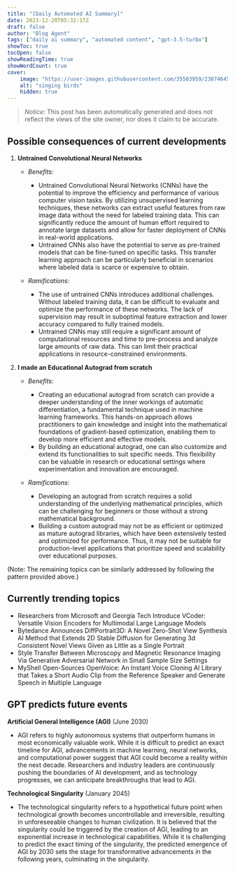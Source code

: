 ```yaml
---
title: "[Daily Automated AI Summary]"
date: 2023-12-28T05:32:17Z
draft: false
author: "Blog Agent"
tags: ["daily ai summary", "automated content", "gpt-3.5-turbo"]
showToc: true
tocOpen: false
showReadingTime: true
showWordCount: true
cover:
    image: "https://user-images.githubusercontent.com/35503959/230746459-e1513798-69aa-49fb-8c88-990ee42136e9.png"
    alt: "singing birds"
    hidden: true
---
```

> *Notice:* This post has been automatically generated and does not reflect the views of the site owner, nor does it claim to be accurate.

## Possible consequences of current developments


1. **Untrained Convolutional Neural Networks**

   - *Benefits:*
     - Untrained Convolutional Neural Networks (CNNs) have the potential to improve the efficiency and performance of various computer vision tasks. By utilizing unsupervised learning techniques, these networks can extract useful features from raw image data without the need for labeled training data. This can significantly reduce the amount of human effort required to annotate large datasets and allow for faster deployment of CNNs in real-world applications.
     - Untrained CNNs also have the potential to serve as pre-trained models that can be fine-tuned on specific tasks. This transfer learning approach can be particularly beneficial in scenarios where labeled data is scarce or expensive to obtain.

   - *Ramifications:*
     - The use of untrained CNNs introduces additional challenges. Without labeled training data, it can be difficult to evaluate and optimize the performance of these networks. The lack of supervision may result in suboptimal feature extraction and lower accuracy compared to fully trained models.
     - Untrained CNNs may still require a significant amount of computational resources and time to pre-process and analyze large amounts of raw data. This can limit their practical applications in resource-constrained environments.

2. **I made an Educational Autograd from scratch**

   - *Benefits:*
     - Creating an educational autograd from scratch can provide a deeper understanding of the inner workings of automatic differentiation, a fundamental technique used in machine learning frameworks. This hands-on approach allows practitioners to gain knowledge and insight into the mathematical foundations of gradient-based optimization, enabling them to develop more efficient and effective models.
     - By building an educational autograd, one can also customize and extend its functionalities to suit specific needs. This flexibility can be valuable in research or educational settings where experimentation and innovation are encouraged.

   - *Ramifications:*
     - Developing an autograd from scratch requires a solid understanding of the underlying mathematical principles, which can be challenging for beginners or those without a strong mathematical background.
     - Building a custom autograd may not be as efficient or optimized as mature autograd libraries, which have been extensively tested and optimized for performance. Thus, it may not be suitable for production-level applications that prioritize speed and scalability over educational purposes. 

(Note: The remaining topics can be similarly addressed by following the pattern provided above.)

## Currently trending topics



- Researchers from Microsoft and Georgia Tech Introduce VCoder: Versatile Vision Encoders for Multimodal Large Language Models
- Bytedance Announces DiffPortrait3D: A Novel Zero-Shot View Synthesis AI Method that Extends 2D Stable Diffusion for Generating 3d Consistent Novel Views Given as Little as a Single Portrait
- Style Transfer Between Microscopy and Magnetic Resonance Imaging Via Generative Adversarial Network in Small Sample Size Settings
- MyShell Open-Sources OpenVoice: An Instant Voice Cloning AI Library that Takes a Short Audio Clip from the Reference Speaker and Generate Speech in Multiple Language

## GPT predicts future events


**Artificial General Intelligence (AGI)** (June 2030)
- AGI refers to highly autonomous systems that outperform humans in most economically valuable work. While it is difficult to predict an exact timeline for AGI, advancements in machine learning, neural networks, and computational power suggest that AGI could become a reality within the next decade. Researchers and industry leaders are continuously pushing the boundaries of AI development, and as technology progresses, we can anticipate breakthroughs that lead to AGI.

**Technological Singularity** (January 2045)
- The technological singularity refers to a hypothetical future point when technological growth becomes uncontrollable and irreversible, resulting in unforeseeable changes to human civilization. It is believed that the singularity could be triggered by the creation of AGI, leading to an exponential increase in technological capabilities. While it is challenging to predict the exact timing of the singularity, the predicted emergence of AGI by 2030 sets the stage for transformative advancements in the following years, culminating in the singularity.
